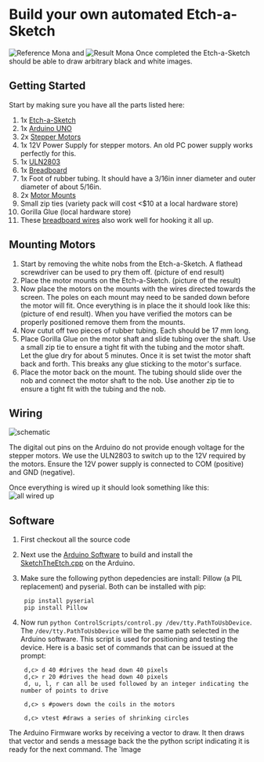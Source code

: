 # Build your own automated Etch-a-Sketch

![Reference Mona](/ref/mona.jpg) and ![Result Mona](/result/mona.jpg)
Once completed the Etch-a-Sketch should be able to draw arbitrary black and white images. 

## Getting Started

Start by making sure you have all the parts listed here:

1. 1x [Etch-a-Sketch](http://www.amazon.com/Classic-Etch-Sketch-Magic-Screen/dp/B00000J0HG/)
2. 1x [Arduino UNO](http://www.adafruit.com/products/50)
3. 2x [Stepper Motors](https://www.adafruit.com/products/918)
4. 1x 12V Power Supply for stepper motors. An old PC power supply works perfectly for this.
5. 1x [ULN2803](http://www.digikey.com/product-detail/en/ULN2803A/497-2356-5-ND/599591)
6. 1x [Breadboard](http://www.adafruit.com/products/64)
7. 1x Foot of rubber tubing. It should have a 3/16in inner diameter and outer diameter of about 5/16in.
8. 2x [Motor Mounts](http://www.shapeways.com/model/848459/motor-mount-r2.html)
9. Small zip ties (variety pack will cost <$10 at a local hardware store)
10. Gorilla Glue (local hardware store)
12. These [breadboard wires](http://www.adafruit.com/products/153) also work well for hooking it all up.

## Mounting Motors

1. Start by removing the white nobs from the Etch-a-Sketch. A flathead screwdriver can be used to pry them off. (picture of end result)
2. Place the motor mounts on the Etch-a-Sketch. (picture of the result)
3. Now place the motors on the mounts with the wires directed towards the screen. The poles on each mount may need to be sanded down before the motor will fit. Once everything is in place the it should look like this: (picture of end result). When you have verified the motors can be properly positioned remove them from the mounts.
5. Now cutut off two pieces of rubber tubing. Each should be 17 mm long.
6. Place Gorilla Glue on the motor shaft and slide tubing over the shaft. Use a small zip tie to ensure a tight fit with the tubing and the motor shaft. Let the glue dry for about 5 minutes. Once it is set twist the motor shaft back and forth. This breaks any glue sticking to the motor's surface. 
7. Place the motor back on the mount. The tubing should slide over the nob and connect the motor shaft to the nob. Use another zip tie to ensure a tight fit with the tubing and the nob.

## Wiring

![schematic](/schematic.jpg)

The digital out pins on the Arduino do not provide enough voltage for the stepper motors. We use the ULN2803 to switch up to the 12V required by the motors. Ensure the 12V power supply is connected to COM (positive) and GND (negative).

Once everything is wired up it should look something like this:
![all wired up](/wiredup.jpg)

## Software

1. First checkout all the source code
2. Next use the [Arduino Software](http://arduino.cc/en/Main/Software) to build and install the [SketchTheEtch.cpp](http://blah/arduino/SketchTheEtch/SketchTheEtch.cpp) on the Arduino.
3. Make sure the following python depedencies are install: Pillow (a PIL replacement) and pyserial. Both can be installed with pip:

		pip install pyserial
		pip install Pillow
		
4. Now run `python ControlScripts/control.py /dev/tty.PathToUsbDevice`. The `/dev/tty.PathToUsbDevice` will be the same path selected in the Arduino software. This script is used for positioning and testing the device. Here is a basic set of commands that can be issued at the prompt:

		d,c> d 40 #drives the head down 40 pixels
		d,c> r 20 #drives the head down 40 pixels
		d, u, l, r can all be used followed by an integer indicating the number of points to drive
		
		d,c> s #powers down the coils in the motors
		
		d,c> vtest #draws a series of shrinking circles
		
The Arduino Firmware works by receiving a vector to draw. It then draws that vector and sends a message back the the python script indicating it is ready for the next command. The `Image